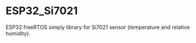 # ESP32_Si7021
ESP32 freeRTOS simply library for Si7021 sensor (temperature and relative humidity).
